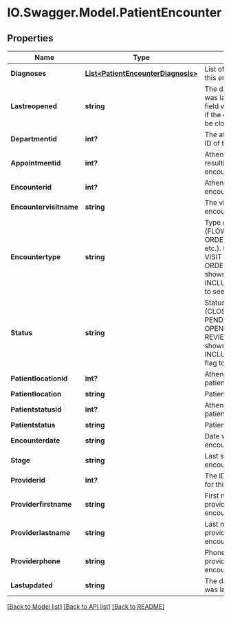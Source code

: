 # IO.Swagger.Model.PatientEncounter
## Properties

Name | Type | Description | Notes
------------ | ------------- | ------------- | -------------
**Diagnoses** | [**List&lt;PatientEncounterDiagnosis&gt;**](PatientEncounterDiagnosis.md) | List of diagnoses for this encounter | [optional] 
**Lastreopened** | **string** | The date the encounter was last reopened. The field will not be present if the encounter has not be closed.  | [optional] 
**Departmentid** | **int?** | The athena department ID of this encounter | [optional] 
**Appointmentid** | **int?** | Athena appointment ID resulting in this encounter | [optional] 
**Encounterid** | **int?** | Athena ID for this encounter | [optional] 
**Encountervisitname** | **string** | The visit name for this encounter | [optional] 
**Encountertype** | **string** | Type of encounter (FLOWSHEET, ORDERSONLY, VISIT, etc.). By default only VISIT and ORDERSONLY are shown, use INCLUDEALLtypeS flag to see others.  | [optional] 
**Status** | **string** | Status of this encounter (CLOSED, OPEN, PEND). By default only OPEN, CLOSED, and REVIEW statuses are shown, use INCLUDEALLSTATUSES flag to see others.  | [optional] 
**Patientlocationid** | **int?** | Athena ID for the patient location | [optional] 
**Patientlocation** | **string** | Patient location | [optional] 
**Patientstatusid** | **int?** | Athena ID for the patient status | [optional] 
**Patientstatus** | **string** | Patient status | [optional] 
**Encounterdate** | **string** | Date when this encounter occured | [optional] 
**Stage** | **string** | Last stage of the encounter | [optional] 
**Providerid** | **int?** | The ID of the provider for this encounter | [optional] 
**Providerfirstname** | **string** | First name of the provider for this encounter | [optional] 
**Providerlastname** | **string** | Last name of the provider for this encounter | [optional] 
**Providerphone** | **string** | Phone number of the provider for this encounter | [optional] 
**Lastupdated** | **string** | The date the encounter was last updated | [optional] 

[[Back to Model list]](../README.md#documentation-for-models) [[Back to API list]](../README.md#documentation-for-api-endpoints) [[Back to README]](../README.md)

